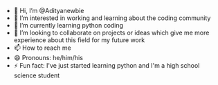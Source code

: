- 👋 Hi, I’m @Adityanewbie
- 👀 I’m interested in working and learning about the coding community 
- 🌱 I’m currently learning python coding
- 💞️ I’m looking to collaborate on projects or ideas which give me more experience about this field for my future work
- 📫 How to reach me 
- 😄 Pronouns: he/him/his
- ⚡ Fun fact: I've just started learning python and I'm a high school science student 

<!---
Adityanewbie/Adityanewbie is a ✨ special ✨ repository because its `README.md` (this file) appears on your GitHub profile.
You can click the Preview link to take a look at your changes.
--->
